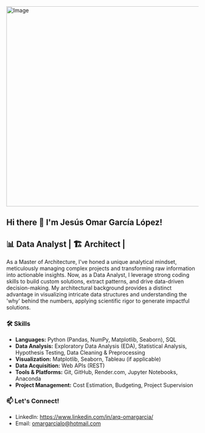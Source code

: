 <img width="1000" height="523" alt="Image" src="https://github.com/user-attachments/assets/1eb607fb-cd08-41ac-9092-400cfdda9e61" />

## Hi there 👋 I'm Jesús Omar García López!

## 📊 Data Analyst | 🏗️ Architect | 


As a Master of Architecture, I've honed a unique analytical mindset, meticulously managing complex projects and transforming raw information into actionable insights. Now, as a Data Analyst, I leverage strong coding skills to build custom solutions, extract patterns, and drive data-driven decision-making. My architectural background provides a distinct advantage in visualizing intricate data structures and understanding the 'why' behind the numbers, applying scientific rigor to generate impactful solutions.

### 🛠️ Skills
* **Languages:** Python (Pandas, NumPy, Matplotlib, Seaborn), SQL
* **Data Analysis:** Exploratory Data Analysis (EDA), Statistical Analysis, Hypothesis Testing, Data Cleaning & Preprocessing
* **Visualization:** Matplotlib, Seaborn, Tableau (if applicable)
* **Data Acquisition:** Web APIs (REST)
* **Tools & Platforms:** Git, GitHub, Render.com, Jupyter Notebooks, Anaconda
* **Project Management:** Cost Estimation, Budgeting, Project Supervision

### 📫 Let's Connect!
* LinkedIn: https://www.linkedin.com/in/arq-omargarcia/
* Email: omargarcialo@hotmail.com
  
<!--
**Talelfe/Talelfe** is a ✨ _special_ ✨ repository because its `README.md` (this file) appears on your GitHub profile.

Here are some ideas to get you started:

- 🔭 I’m currently working on ...
- 🌱 I’m currently learning ...
- 👯 I’m looking to collaborate on ...
- 🤔 I’m looking for help with ...
- 💬 Ask me about ...
- 📫 How to reach me: ...
- 😄 Pronouns: ...
- ⚡ Fun fact: ...
-->

